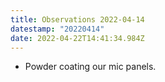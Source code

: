 ```yaml
---
title: Observations 2022-04-14
datestamp: "20220414"
date: 2022-04-22T14:41:34.984Z
---
```

- Powder coating our mic panels.